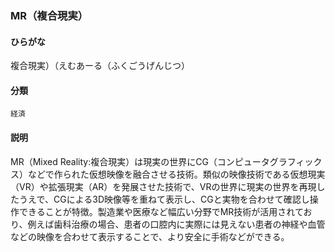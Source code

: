 <div style="display:none;">

## [あ行](securities-terms?id=あ行)
## [か行](securities-terms?id=か行)
## [さ行](securities-terms?id=さ行)
## [た行](securities-terms?id=た行)
## [な行](securities-terms?id=な行)
## [は行](securities-terms?id=は行)
## [ま行](securities-terms?id=ま行)
## [や行](securities-terms?id=や行)
## [ら行](securities-terms?id=ら行)
## [わ行](securities-terms?id=わ行)
## [英数字・記号](securities-terms?id=英数字・記号)

</div>

### MR（複合現実）

#### ひらがな

複合現実）（えむあーる（ふくごうげんじつ）

#### 分類

`経済`

#### 説明

MR（Mixed Reality:複合現実）は現実の世界にCG（コンピュータグラフィックス）などで作られた仮想映像を融合させる技術。類似の映像技術である仮想現実（VR）や拡張現実（AR）を発展させた技術で、VRの世界に現実の世界を再現したうえで、CGによる3D映像等を重ねて表示し、CGと実物を合わせて確認し操作できることが特徴。製造業や医療など幅広い分野でMR技術が活用されており、例えば歯科治療の場合、患者の口腔内に実際には見えない患者の神経や血管などの映像を合わせて表示することで、より安全に手術などができる。

